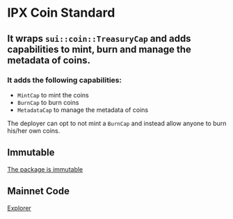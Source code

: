 # IPX Coin Standard

## It wraps `sui::coin::TreasuryCap` and adds capabilities to mint, burn and manage the metadata of coins.

### It adds the following capabilities:

-   `MintCap` to mint the coins
-   `BurnCap` to burn coins
-   `MetadataCap` to manage the metadata of coins

The deployer can opt to not mint a `BurnCap` and instead allow anyone to burn his/her own coins.

## Immutable

[The package is immutable](https://suiscan.xyz/mainnet/tx/A7DpiWDCuzoKCNCnJEF3bbsjG252xtQBA8huzhVLzbf6)

## Mainnet Code

[Explorer](https://suiscan.xyz/mainnet/object/0x220b57aac1982feea49d9ff4ee9add016e7ce124d5a569ee271610900fbd269e/contracts)
